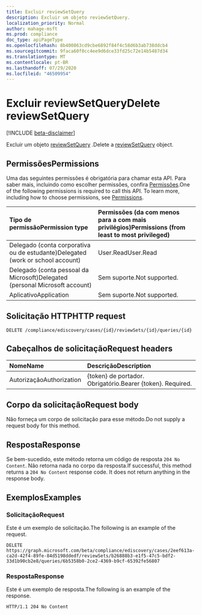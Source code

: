 ```yaml
---
title: Excluir reviewSetQuery
description: Excluir um objeto reviewSetQuery.
localization_priority: Normal
author: mahage-msft
ms.prod: compliance
doc_type: apiPageType
ms.openlocfilehash: 8b400863cd9cbe6892f84f4c58d6b3ab738ddcb4
ms.sourcegitcommit: 9faca60f0cc4ee9d6dce33fd25c72e14b5487d34
ms.translationtype: MT
ms.contentlocale: pt-BR
ms.lasthandoff: 07/29/2020
ms.locfileid: "46509954"
---
```

# <a name="delete-reviewsetquery"></a><span data-ttu-id="8d695-103">Excluir reviewSetQuery</span><span class="sxs-lookup"><span data-stu-id="8d695-103">Delete reviewSetQuery</span></span>

[!INCLUDE [beta-disclaimer](../../includes/beta-disclaimer.md)]

<span data-ttu-id="8d695-104">Excluir um objeto [reviewSetQuery](../resources/reviewsetquery.md) .</span><span class="sxs-lookup"><span data-stu-id="8d695-104">Delete a [reviewSetQuery](../resources/reviewsetquery.md) object.</span></span>

## <a name="permissions"></a><span data-ttu-id="8d695-105">Permissões</span><span class="sxs-lookup"><span data-stu-id="8d695-105">Permissions</span></span>

<span data-ttu-id="8d695-p101">Uma das seguintes permissões é obrigatória para chamar esta API. Para saber mais, incluindo como escolher permissões, confira [Permissões](/graph/permissions-reference).</span><span class="sxs-lookup"><span data-stu-id="8d695-p101">One of the following permissions is required to call this API. To learn more, including how to choose permissions, see [Permissions](/graph/permissions-reference).</span></span>

| <span data-ttu-id="8d695-108">Tipo de permissão</span><span class="sxs-lookup"><span data-stu-id="8d695-108">Permission type</span></span>                        | <span data-ttu-id="8d695-109">Permissões (da com menos para a com mais privilégios)</span><span class="sxs-lookup"><span data-stu-id="8d695-109">Permissions (from least to most privileged)</span></span> |
|:---------------------------------------|:--------------------------------------------|
| <span data-ttu-id="8d695-110">Delegado (conta corporativa ou de estudante)</span><span class="sxs-lookup"><span data-stu-id="8d695-110">Delegated (work or school account)</span></span>     | <span data-ttu-id="8d695-111">User.Read</span><span class="sxs-lookup"><span data-stu-id="8d695-111">User.Read</span></span> |
| <span data-ttu-id="8d695-112">Delegado (conta pessoal da Microsoft)</span><span class="sxs-lookup"><span data-stu-id="8d695-112">Delegated (personal Microsoft account)</span></span> | <span data-ttu-id="8d695-113">Sem suporte.</span><span class="sxs-lookup"><span data-stu-id="8d695-113">Not supported.</span></span> |
| <span data-ttu-id="8d695-114">Aplicativo</span><span class="sxs-lookup"><span data-stu-id="8d695-114">Application</span></span>                            | <span data-ttu-id="8d695-115">Sem suporte.</span><span class="sxs-lookup"><span data-stu-id="8d695-115">Not supported.</span></span> |

## <a name="http-request"></a><span data-ttu-id="8d695-116">Solicitação HTTP</span><span class="sxs-lookup"><span data-stu-id="8d695-116">HTTP request</span></span>

<!-- { "blockType": "ignored" } -->

```http
DELETE /compliance/ediscovery/cases/{id}/reviewSets/{id}/queries/{id}
```

## <a name="request-headers"></a><span data-ttu-id="8d695-117">Cabeçalhos de solicitação</span><span class="sxs-lookup"><span data-stu-id="8d695-117">Request headers</span></span>

| <span data-ttu-id="8d695-118">Nome</span><span class="sxs-lookup"><span data-stu-id="8d695-118">Name</span></span>          | <span data-ttu-id="8d695-119">Descrição</span><span class="sxs-lookup"><span data-stu-id="8d695-119">Description</span></span>   |
|:--------------|:--------------|
| <span data-ttu-id="8d695-120">Autorização</span><span class="sxs-lookup"><span data-stu-id="8d695-120">Authorization</span></span> | <span data-ttu-id="8d695-p102">{token} de portador. Obrigatório.</span><span class="sxs-lookup"><span data-stu-id="8d695-p102">Bearer {token}. Required.</span></span> |

## <a name="request-body"></a><span data-ttu-id="8d695-123">Corpo da solicitação</span><span class="sxs-lookup"><span data-stu-id="8d695-123">Request body</span></span>

<span data-ttu-id="8d695-124">Não forneça um corpo de solicitação para esse método.</span><span class="sxs-lookup"><span data-stu-id="8d695-124">Do not supply a request body for this method.</span></span>

## <a name="response"></a><span data-ttu-id="8d695-125">Resposta</span><span class="sxs-lookup"><span data-stu-id="8d695-125">Response</span></span>

<span data-ttu-id="8d695-p103">Se bem-sucedido, este método retorna um código de resposta `204 No Content`. Não retorna nada no corpo da resposta.</span><span class="sxs-lookup"><span data-stu-id="8d695-p103">If successful, this method returns a `204 No Content` response code. It does not return anything in the response body.</span></span>

## <a name="examples"></a><span data-ttu-id="8d695-128">Exemplos</span><span class="sxs-lookup"><span data-stu-id="8d695-128">Examples</span></span>

### <a name="request"></a><span data-ttu-id="8d695-129">Solicitação</span><span class="sxs-lookup"><span data-stu-id="8d695-129">Request</span></span>

<span data-ttu-id="8d695-130">Este é um exemplo de solicitação.</span><span class="sxs-lookup"><span data-stu-id="8d695-130">The following is an example of the request.</span></span>
<!-- {
  "blockType": "request",
  "name": "delete_reviewsetquery"
}-->

```http
DELETE https://graph.microsoft.com/beta/compliance/ediscovery/cases/2eef613a-ca2d-42f4-89fe-84d5198ddedf/reviewSets/b26888b3-e1f5-47c5-bdf2-33d1b90cb2e8/queries/6b5358b0-2ce2-4369-b9cf-65392fe56807
```

### <a name="response"></a><span data-ttu-id="8d695-131">Resposta</span><span class="sxs-lookup"><span data-stu-id="8d695-131">Response</span></span>

<span data-ttu-id="8d695-132">Este é um exemplo de resposta.</span><span class="sxs-lookup"><span data-stu-id="8d695-132">The following is an example of the response.</span></span>

<!-- {
  "blockType": "response",
  "truncated": true
} -->

```http
HTTP/1.1 204 No Content
```

<!-- uuid: 16cd6b66-4b1a-43a1-adaf-3a886856ed98
2019-02-04 14:57:30 UTC -->
<!-- {
  "type": "#page.annotation",
  "description": "Delete reviewSetQuery",
  "keywords": "",
  "section": "documentation",
  "tocPath": ""
}-->
